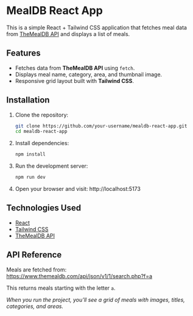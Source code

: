 # MealDB React App

This is a simple React + Tailwind CSS application that fetches meal data from [TheMealDB API](https://www.themealdb.com/api.php) and displays a list of meals.


## Features

* Fetches data from **TheMealDB API** using `fetch`.
* Displays meal name, category, area, and thumbnail image.
* Responsive grid layout built with **Tailwind CSS**.



## Installation

1. Clone the repository:

   ```bash
   git clone https://github.com/your-username/mealdb-react-app.git
   cd mealdb-react-app


2. Install dependencies:

   ```bash
   npm install


3. Run the development server:

   ```bash
   npm run dev
   

4. Open your browser and visit:
    http://localhost:5173
  

## Technologies Used

* [React](https://reactjs.org/)
* [Tailwind CSS](https://tailwindcss.com/)
* [TheMealDB API](https://www.themealdb.com/)



## API Reference

Meals are fetched from:
https://www.themealdb.com/api/json/v1/1/search.php?f=a



This returns meals starting with the letter `a`.



*When you run the project, you’ll see a grid of meals with images, titles, categories, and areas.*






